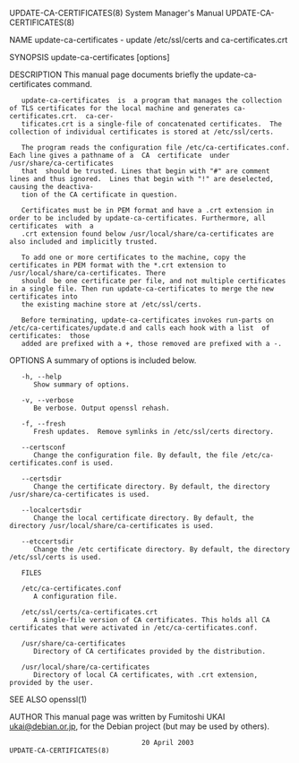 UPDATE-CA-CERTIFICATES(8)					    System Manager's Manual					     UPDATE-CA-CERTIFICATES(8)

NAME
       update-ca-certificates - update /etc/ssl/certs and ca-certificates.crt

SYNOPSIS
       update-ca-certificates [options]

DESCRIPTION
       This manual page documents briefly the update-ca-certificates command.

       update-ca-certificates  is  a program that manages the collection of TLS certificates for the local machine and generates ca-certificates.crt.  ca-cer‐
       tificates.crt is a single-file of concatenated certificates.  The collection of individual certificates is stored at /etc/ssl/certs.

       The program reads the configuration file /etc/ca-certificates.conf. Each line gives a pathname of a  CA	certificate  under  /usr/share/ca-certificates
       that  should be trusted. Lines that begin with "#" are comment lines and thus ignored.  Lines that begin with "!" are deselected, causing the deactiva‐
       tion of the CA certificate in question.

       Certificates must be in PEM format and have a .crt extension in order to be included by update-ca-certificates. Furthermore, all	 certificates  with  a
       .crt extension found below /usr/local/share/ca-certificates are also included and implicitly trusted.

       To add one or more certificates to the machine, copy the certificates in PEM format with the *.crt extension to /usr/local/share/ca-certificates. There
       should  be one certificate per file, and not multiple certificates in a single file. Then run update-ca-certificates to merge the new certificates into
       the existing machine store at /etc/ssl/certs.

       Before terminating, update-ca-certificates invokes run-parts on /etc/ca-certificates/update.d and calls each hook with a list  of  certificates:	 those
       added are prefixed with a +, those removed are prefixed with a -.

OPTIONS
       A summary of options is included below.

       -h, --help
	      Show summary of options.

       -v, --verbose
	      Be verbose. Output openssl rehash.

       -f, --fresh
	      Fresh updates.  Remove symlinks in /etc/ssl/certs directory.

       --certsconf
	      Change the configuration file. By default, the file /etc/ca-certificates.conf is used.

       --certsdir
	      Change the certificate directory. By default, the directory /usr/share/ca-certificates is used.

       --localcertsdir
	      Change the local certificate directory. By default, the directory /usr/local/share/ca-certificates is used.

       --etccertsdir
	      Change the /etc certificate directory. By default, the directory /etc/ssl/certs is used.

       FILES

       /etc/ca-certificates.conf
	      A configuration file.

       /etc/ssl/certs/ca-certificates.crt
	      A single-file version of CA certificates. This holds all CA certificates that were activated in /etc/ca-certificates.conf.

       /usr/share/ca-certificates
	      Directory of CA certificates provided by the distribution.

       /usr/local/share/ca-certificates
	      Directory of local CA certificates, with .crt extension, provided by the user.

SEE ALSO
       openssl(1)

AUTHOR
       This manual page was written by Fumitoshi UKAI <ukai@debian.or.jp>, for the Debian project (but may be used by others).

									 20 April 2003						     UPDATE-CA-CERTIFICATES(8)
